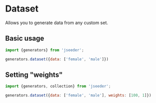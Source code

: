 # Dataset

Allows you to generate data from any custom set.

## Basic usage

```javascript
import {generators} from 'jseeder';

generators.dataset({data: ['female', 'male']})
```


## Setting "weights"

```javascript
import {generators, collection} from 'jseeder';

generators.dataset({data: ['female', 'male'], weights: [100, 1]})
```
